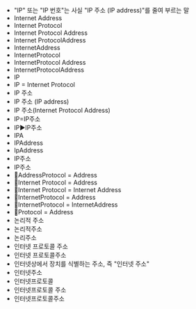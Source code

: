 ﻿- "IP" 또는 "IP 번호"는 사실 "IP 주소 (IP address)"를 줄여 부르는 말
- Internet Address
- Internet Protocol
- Internet Protocol Address
- Internet ProtocolAddress
- InternetAddress
- InternetProtocol
- InternetProtocol Address
- InternetProtocolAddress
- IP
- IP = Internet Protocol
- IP 주소
- IP 주소 (IP address)
- IP 주소(Internet Protocol Address)
- IP=IP주소
- IP▶️IP주소
- IPA
- IPAddress
- IpAddress
- IP주소
- IP주소
- 🔎AddressProtocol = Address
- 🔎Internet Protocol = Address
- 🔎Internet Protocol = Internet Address
- 🔎InternetProtocol = Address
- 🔎InternetProtocol = InternetAddress
- 🔎Protocol = Address
- 논리적 주소
- 논리적주소
- 논리주소
- 인터넷 프로토콜 주소
- 인터넷 프로토콜주소
- 인터넷상에서 장치를 식별하는 주소, 즉 "인터넷 주소"
- 인터넷주소
- 인터넷프로토콜
- 인터넷프로토콜 주소
- 인터넷프로토콜주소
